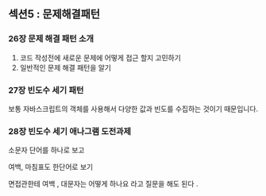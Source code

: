 ## 섹션5 : 문제해결패턴

### 26장 문제 해결 패턴 소개

1. 코드 작성전에 새로운 문제에 어떻게 접근 할지 고민하기
2. 일반적인 문제 해결 패턴을 알기

### 27장 빈도수 세기 패턴

보통 자바스크립트의 객체를 사용해서 다양한 값과 빈도를 수집하는 것이기 때문입니다.

### 28장 빈도수 세기 애나그램 도전과제

소문자 단어를 하나로 보고

여백, 마침표도 한단어로 보기

면접관한테 여백 , 대문자는 어떻게 하나요 라고 질문을 해도 된다 .
